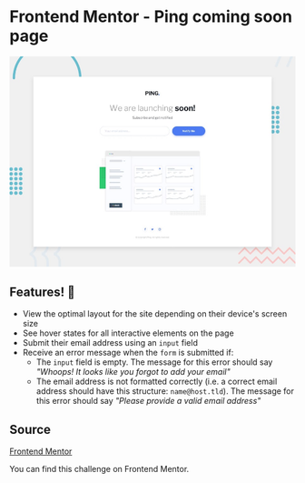 # Frontend Mentor - Ping coming soon page

![Design preview for the Ping coming soon page coding challenge](./design/desktop-preview.jpg)

## Features! 👋

- View the optimal layout for the site depending on their device's screen size
- See hover states for all interactive elements on the page
- Submit their email address using an `input` field
- Receive an error message when the `form` is submitted if:
	- The `input` field is empty. The message for this error should say *"Whoops! It looks like you forgot to add your email"*
	- The email address is not formatted correctly (i.e. a correct email address should have this structure: `name@host.tld`). The message for this error should say *"Please provide a valid email address"*

## Source

[Frontend Mentor](https://www.frontendmentor.io)

You can find this challenge on Frontend Mentor. 